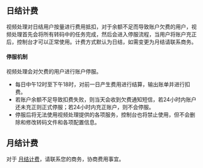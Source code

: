 ## 日结计费
视频处理对日结用户按量进行费用抵扣，对于余额不足而导致账户欠费的用户，视频处理首先会将所有转码中的任务完成，然后会进入停服流程，当用户将账户充正后，控制台才可以正常使用。计费方式默认为日结，如需变更为月结请联系商务。

#### 停服机制
视频处理会对欠费的用户进行账户停服。
+ 每日中午12时至下午18时，对前一日产生费用进行结算，输出账单并进行扣费。
+ 若账户余额不足导致扣费失败，则当天会收到欠费通知短信，若24小时内账户还未充正则正式停服；若24小时内充正账户，则不会停服。
+ 停服后将无法使用视频处理提供的各项服务，控制台也将禁止使用，但不会删除和修改转码文件和各项配置信息。


## 月结计费 

对于 [月结计费](https://cloud.tencent.com/document/product/862/36180#.E6.9C.88.E7.BB.93.E8.AE.A1.E8.B4.B9)，请联系您的商务，协商费用事宜。
